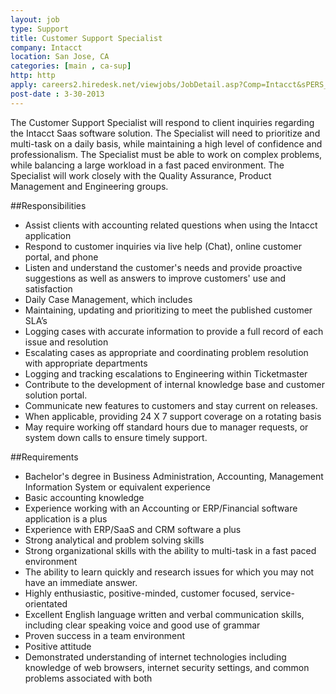 ```yaml
---
layout: job
type: Support
title: Customer Support Specialist
company: Intacct
location: San Jose, CA
categories: [main , ca-sup]
http: http
apply: careers2.hiredesk.net/viewjobs/JobDetail.asp?Comp=Intacct&sPERS_ID=&TP_ID=1&JB_ID=&PROJ_ID=%7B03CC8E3E-1C2A-4E93-80FD-7F7A3E83C369%7D&LAN=en-US&BackUrl=ViewJobs/Default.asp
post-date : 3-30-2013
---
```


The Customer Support Specialist will respond to client inquiries regarding the Intacct Saas software solution. The Specialist will need to prioritize and multi-task on a daily basis, while maintaining a high level of confidence and professionalism. The Specialist must be able to work on complex problems, while balancing a large workload in a fast paced environment. The Specialist will work closely with the Quality Assurance, Product Management and Engineering groups.

##Responsibilities	
* Assist clients with accounting related questions when using the Intacct application
* Respond to customer inquiries via live help (Chat), online customer portal, and phone
* Listen and understand the customer's needs and provide proactive suggestions as well as answers to improve customers' use and satisfaction
* Daily Case Management, which includes 
* Maintaining, updating and prioritizing to meet the published customer SLA’s
* Logging cases with accurate information to provide a full record of each issue and resolution
* Escalating cases as appropriate and coordinating problem resolution with appropriate departments
* Logging and tracking escalations to Engineering within Ticketmaster
* Contribute to the development of internal knowledge base and customer solution portal.
* Communicate new features to customers and stay current on releases.
* When applicable, providing 24 X 7 support coverage on a rotating basis
* May require working off standard hours due to manager requests, or system down calls to ensure timely support.

##Requirements	
* Bachelor's degree in Business Administration, Accounting, Management Information System or equivalent experience
* Basic accounting knowledge
* Experience working with an Accounting or ERP/Financial software application is a plus
* Experience with ERP/SaaS and CRM software a plus
* Strong analytical and problem solving skills
* Strong organizational skills with the ability to multi-task in a fast paced environment
* The ability to learn quickly and research issues for which you may not have an immediate answer. 
* Highly enthusiastic, positive-minded, customer focused, service-orientated
* Excellent English language written and verbal communication skills, including clear speaking voice and good use of grammar
* Proven success in a team environment
* Positive attitude
* Demonstrated understanding of internet technologies including knowledge of web browsers, internet security settings, and common problems associated with both
